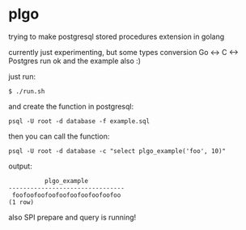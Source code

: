# plgo
trying to make postgresql stored procedures extension in golang

currently just experimenting, but some types conversion Go <-> C <-> Postgres run ok and the example also :)

just run:

```
$ ./run.sh
```

and create the function in postgresql:

```
psql -U root -d database -f example.sql
```

then you can call the function:

```
psql -U root -d database -c "select plgo_example('foo', 10)"
```

output:

```
          plgo_example          
--------------------------------
 foofoofoofoofoofoofoofoofoofoo
(1 row)
```

also SPI prepare and query is running!
